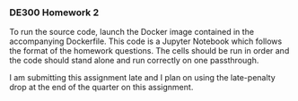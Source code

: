 ### DE300 Homework 2 ###

To run the source code, launch the Docker image contained in the accompanying Dockerfile. This code is a Jupyter Notebook which follows the format of the homework questions. The cells should be run in order and the code should stand alone and run correctly on one passthrough.

I am submitting this assignment late and I plan on using the late-penalty drop at the end of the quarter on this assignment.
